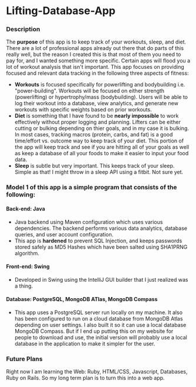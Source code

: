 # Lifting-Database-App
### Description
The **purpose** of this app is to keep track of your workouts, sleep, and diet. There are a lot of professional apps already out there that do parts of this really well, but the reason I created this is that most of them you need to pay for, and I wanted something more specific. Certain apps will flood you a lot of workout analysis that isn't important. This app focuses on providing focused and relevant data tracking in the following three aspects of fitness:</b>

- **Workouts** is focused specifically for powerlifting and bodybuilding i.e. "power-building". Workouts will be focused on either strength (powerlifting) or hypertrophy/mass (bodybuilding). Users will be able to log their workout into a database, view analytics, and generate new workouts with specific weights based on prior workouts.
- **Diet** is something that I have found to be __nearly impossible__ to work effectively without proper logging and planning. Lifters can be either cutting or bulking depending on thier goals, and in my case it is bulking. In most cases, tracking macros (protein, carbs, and fat) is a good time/effort vs. outcome way to keep track of your diet. This portion of the app will keep track and see if you are hitting all of your goals as well as keep a database of all your foods to make it easier to input your food data. 
- **Sleep** is subtle but very important. This keeps track of your sleep. Simple as that! I might throw in a sleep API using a fitbit. Not sure yet.

### Model 1 of this app is a simple program that consists of the following:
#### Back-end: Java 
- Java backend using Maven configuration which uses various dependencies. The backend performs various data analytics, database queries, and user account configuration.
- This app is **hardened** to prevent SQL Injection, and keeps passwords stored safely as MD5 Hashes which have been salted using SHA1PRNG algorithm.
#### Front-end: Swing
- Developed in Swing using the IntelliJ GUI builder that I just realized was a thing.
#### Database: PostgreSQL, MongoDB ATlas, MongoDB Compass
- This app uses a PostgreSQL server run locally on my machine. It also has been configured to run on a cloud database from MongoDB Atlas depending on user settings. I also built it so it can use a local database MongoDB Compass. But if I end up putting this on my website for people to download and use, the initial version will probably use a local database in the application to make it simpler for the user. 

### Future Plans
Right now I am learning the Web: Ruby, HTML/CSS, Javascript, Databases, Ruby on Rails. So my long term plan is to turn this into a web app. 
